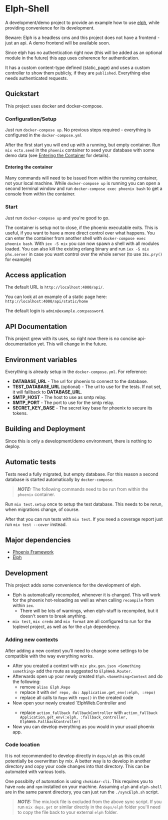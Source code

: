 # Elph-Shell

A development/demo project to provide an example how to use [elph](https://github.com/naymspace/elph), while providing convenience for its development.

Beware: Elph is a headless cms and this project does not have a frontend - just an api. A demo frontend will be available soon.

Since elph has no authentication right now (this will be added as an optional module in the future) this app uses coherence for authentication.

It has a custom content-type defined (static_page) and uses a custom controller to show them publicly, if they are `published`. Everything else needs authenticated requests.

## Quickstart
This project uses docker and docker-compose.

### Configuration/Setup
Just run `docker-compose up`. No previous steps required - everything is configured in the `docker-compose.yml`

After the first start you will end up with a running, but empty container. Run `mix ecto.seed` in the `phoenix` container to seed your database with some demo data (see [Entering the Container](#entering-the-container) for details).

#### Entering the container
Many commands will need to be issued from within the running container, not your local machine. While `docker-compose up` is running you can open a second terminal window and run `docker-compose exec phoenix bash` to get a console from within the container.
### Start
Just run `docker-compose up` and you're good to go.

The container is setup not to close, if the phoenix executable exits. This is useful, if you want to have a more direct control over what happens. You can enter the container from another shell with `docker-compose exec phoenix bash`. With `iex -S mix` you can now spawn a shell with all modules loaded. You can also kill the existing erlang binary and run `iex -S mix phx.server` in case you want control over the whole server (to use `IEx.pry()` for example)


## Access application
The default URL is `http://localhost:4000/api/`.

You can look at an example of a static page here: `http://localhost:4000/api/static/home`

The default login is `admin@example.com`:`password`.

## API Documentation

This project grew with its uses, so right now there is no concise api-documentation yet. This will change in the future.

## Environment variables

Everything is already setup in the `docker-compose.yml`.
For reference:
- **DATABASE_URL** - The url for phoenix to connect to the database.
- **TEST_DATABASE_URL** (optional) - The url to use for the tests. If not set, it will fallback to **DATABASE_URL**.
- **SMTP_HOST** - The host to use as smtp relay.
- **SMTP_PORT** - The port to use for the smtp relay.
- **SECRET_KEY_BASE** - The secret key base for phoenix to secure its tokens.
## Building and Deployment

Since this is only a development/demo environment, there is nothing to deploy.

## Automatic tests

Tests need a fully migrated, but empty database. For this reason a second database is started automatically by `docker-compose`.

> **_NOTE:_** The following commands need to be run from within the `phoenix` container.

Run `mix test.setup`  once to setup the test database. This needs to be rerun, when migrations change, of course.

After that you can run tests with `mix test`. If you need a coverage report just run `mix test --cover` instead.

## Major dependencies

- [Phoenix Framework](https://www.phoenixframework.org/)
- [Elph](https://gitlab.naymspace.de/naymspace/elph)


## Development
This project adds some convenience for the development of elph.
- Elph is automatically recompiled, whenever it is changed. This will work for the phoenix hot-reloading as well as when calling `recompile` from within `iex`.
  - There will be lots of warnings, when elph-stuff is recompiled, but it doesn't seem to break anything.
- `mix test`, `mix credo` and `mix format` are all configured to run for the toplevel project, as well as for the `elph` dependency.
### Adding new contexts
After adding a new context you'll need to change some settings to be compatible with the way everything works.

- After you created a context with `mix phx.gen.json <Something something>` add the route as suggested to `ElphWeb.Router`.
- Afterwards open up your newly created `Elph.<Something>Context` and do the following:
  - remove `alias Elph.Repo`
  - replace it with `def repo, do: Application.get_env(:elph, :repo)`
  - replace all calls to `Repo` with `repo()` in the created code
- Now open your newly created `ElphWeb.<Something>Controller and
  - replace `action_fallback FallbackController` with `action_fallback Application.get_env(:elph, :fallback_controller, ElphWeb.FallbackController)`
- Now you can develop everything as you would in your usual phoenix app.

### Code location

It is not recommended to develop directly in `deps/elph` as this could potentially be overwritten by mix. A better way is to develop in another directory and copy your code changes into that directory. This can be automated with various tools.

One possiblity of automation is using `chokidar-cli`. This requires you to have `node` and `npm` installed on your machine. Assuming `elph` and `elph-shell` are in the same parent directory, you can just run the `./syncElph.sh` script.

> **_NOTE:_** The mix.lock file is excluded from the above sync script. If you run `mix deps.get` or similar directly in the `deps/elph` folder you'll need to copy the file back to your external `elph` folder.
